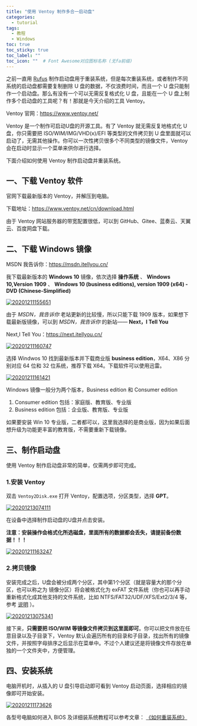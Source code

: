 ```yaml
---
title: "使用 Ventoy 制作多合一启动盘"
categories:
  - tutorial
tags:
  - 教程
  - Windows
toc: true
toc_sticky: true
toc_label: ""
toc_icon: ""  # Font Awesome对应图标名称 (无fa前缀)	
---
```

之前一直用 [Rufus](https://rufus.ie/) 制作启动盘用于重装系统，但是每次重装系统，或者制作不同系统的启动盘都需要复制删除 U 盘的数据，不仅浪费时间，而且一个 U 盘只能制作一个启动盘。那么有没有一个可以无需反复格式化 U 盘，且能在一个 U 盘上制作多个启动盘的工具呢？有！那就是今天介绍的工具 Ventoy。

Ventoy 官网：<https://www.ventoy.net/>

Ventoy 是一个制作可启动U盘的开源工具。有了 Ventoy 就无需反复地格式化 U 盘，你只需要把 ISO/WIM/IMG/VHD(x)/EFI 等类型的文件拷贝到 U 盘里面就可以启动了，无需其他操作。你可以一次性拷贝很多个不同类型的镜像文件，Ventoy 会在启动时显示一个菜单来供你进行选择。

下面介绍如何使用 Ventoy 制作启动盘并重装系统。

## 一、下载 Ventoy 软件

官网下载最新版本的 Ventoy，并解压到电脑。

下载地址：<https://www.ventoy.net/cn/download.html>

由于 Ventoy 网站服务器的带宽配置很低，可以到 GitHub、Gitee、蓝奏云、天翼云、百度网盘下载。

## 二、下载 Windows 镜像

MSDN 我告诉你：<https://msdn.itellyou.cn/>

我下载最新版本的 **Windows 10** 镜像，依次选择 **操作系统** 、 **Windows 10,Version 1909** 、 **Windows 10 (business editions), version 1909 (x64) - DVD (Chinese-Simplified)**

[![20201211155651](https://cdn.jsdelivr.net/gh/sunete/imghost/img20201211155651.png)](https://cdn.jsdelivr.net/gh/sunete/imghost/img20201211155651.png)

由于 _MSDN，我告诉你_ 老站更新的比较慢，所以只能下载 1909 版本，如果想下载最新版镜像，可以到 _MSDN，我告诉你_ 的新站—— **Next，I Tell You**

Next,I Tell You：<https://next.itellyou.cn/>

[![20201211160747](https://cdn.jsdelivr.net/gh/sunete/imghost/img20201211160747.png)](https://cdn.jsdelivr.net/gh/sunete/imghost/img20201211160747.png)

选择 Windwos 10 找到最新版本并下载商业版 **business edition**，X64、X86 分别对应 64 位和 32 位系统，推荐下载 X64。下载软件可以使用迅雷。

[![20201211161421](https://cdn.jsdelivr.net/gh/sunete/imghost/img20201211161421.png)](https://cdn.jsdelivr.net/gh/sunete/imghost/img20201211161421.png)

Windows 镜像一般分为两个版本，Business edition 和 Consumer edition

1. Consumer edition 包括：家庭版、教育版、专业版
2. Business edition 包括：企业版、教育版、专业版

如果要安装 Win 10 专业版，二者都可以，这里我选择的是商业版，因为如果后面想升级为功能更丰富的教育版，不需要重新下载镜像。

## 三、制作启动盘
使用 Ventoy 制作启动盘非常的简单，仅需两步即可完成。

### 1.安装 Ventoy
双击 `Ventoy2Disk.exe` 打开 Ventoy，配置选项，分区类型，选择 **GPT**。

[![20201213074111](https://cdn.jsdelivr.net/gh/sunete/imghost/img20201213074111.png)](https://cdn.jsdelivr.net/gh/sunete/imghost/img20201213074111.png)

在设备中选择制作启动盘的U盘并点击安装。

**注意：安装操作会格式化所选磁盘，里面所有的数据都会丢失，请提前备份数据！！！**

[![20201211163247](https://cdn.jsdelivr.net/gh/sunete/imghost/img20201211163247.png)](https://cdn.jsdelivr.net/gh/sunete/imghost/img20201211163247.png)

### 2.拷贝镜像
安装完成之后，U盘会被分成两个分区，其中第1个分区（就是容量大的那个分区，也可以称之为 镜像分区）将会被格式化为 exFAT 文件系统（你也可以再手动重新格式化成其他支持的文件系统，比如 NTFS/FAT32/UDF/XFS/Ext2/3/4 等，参考 [说明][1] ）。

[![20201213075341](https://cdn.jsdelivr.net/gh/sunete/imghost/img20201213075341.png)](https://cdn.jsdelivr.net/gh/sunete/imghost/img20201213075341.png)

接下来，**只需要把 ISO/WIM 等镜像文件拷贝到这里面即可**。你可以把文件放在任意目录以及子目录下，Ventoy 默认会遍历所有的目录和子目录，找出所有的镜像文件，并按照字母排序之后显示在菜单中。不过个人建议还是将镜像文件存放在单独的一个文件夹中，方便管理。

## 四、安装系统
电脑开机时，从插入的 U 盘引导启动即可看到 Ventoy 启动页面，选择相应的镜像即可开始安装。

[![20201211173626](https://cdn.jsdelivr.net/gh/sunete/imghost/img20201211173626.png)](https://cdn.jsdelivr.net/gh/sunete/imghost/img20201211173626.png)

各型号电脑如何进入 BIOS 及详细装系统教程可以参考文章： [《如何重装系统》][2]


[1]: https://www.ventoy.net/cn/doc_disk_layout.html
[2]: https://sunete.github.io/tutorial/how-to-reinstall-windows-on-a-pc/#进入-bios